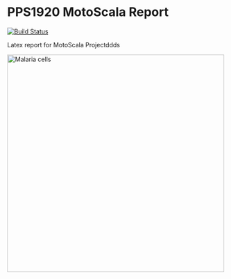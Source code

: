 # PPS1920 MotoScala Report

[![Build Status](https://travis-ci.com/Unibo-PPS-1920/pps1920-motoScala-report.svg?token=1mCAaiu62UfzqtUMtaCr&branch=master)](https://travis-ci.com/Unibo-PPS-1920/pps1920-motoScala-report)

Latex report for MotoScala Projectddds

<img src="https://upload.wikimedia.org/wikipedia/commons/2/25/LaTeX_logo.png" alt="Malaria cells" width=500 aligh=center/>

